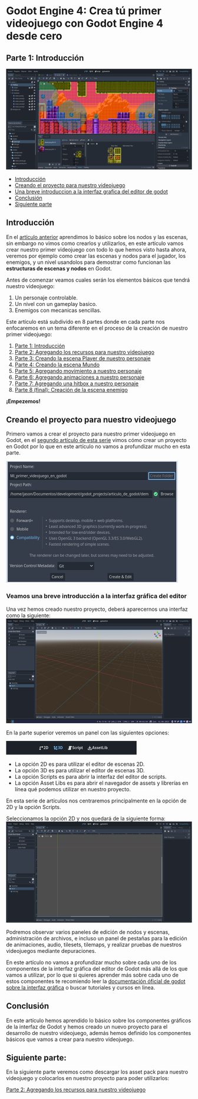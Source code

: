 # Godot Engine 4: Crea tú primer videojuego con Godot Engine 4 desde cero
## Parte 1: Introducción

![game_demostration_1](resources/game_demostration_1.png)

- [Introducción](#introducción)
- [Creando el proyecto para nuestro videojuego](#creando-el-proyecto-para-nuestro-videojuego)
- [Una breve introduccion a la interfaz grafica del editor de godot](#veamos-una-breve-introduccion-a-la-interfaz-grafica-del-editor)
- [Conclusión](#conclusión)
- [Siguiente parte](#siguiente-parte)

## Introducción
En el [artículo anterior](articulo_3_nodos_y_escenas.md) aprendimos lo básico sobre los nodos y las escenas, sin embargo no vimos como crearlos y utilizarlos, en este artículo vamos crear nuestro primer videojuego con todo lo que hemos visto hasta ahora, veremos por ejemplo como crear las escenas y nodos para el jugador, los enemigos, y un nivel usandolos para demostrar como funcionan las **estructuras de escenas y nodos** en Godot.

Antes de comenzar veamos cuales serán los elementos básicos que tendrá nuestro videojuego:

1. Un personaje controlable.
2. Un nivel con un gameplay basico.
3. Enemigos con mecanicas sencillas.

Este artículo está subdivido en 8 partes donde en cada parte nos enfocaremos en un tema diferente en el proceso de la creación de nuestro primer videojuego:

1. [Parte 1: Introducción](articulo_4_1_introduccion_creando_un_videojuego.md)
2. [Parte 2: Agregando los recursos para nuestro videojuego](articulo_4_2_descarga_asset_pack.md)
3. [Parte 3: Creando la escena Player de nuestro personaje](articulo_4_3_escena_player.md)
4. [Parte 4: Creando la escena Mundo](articulo_4_4_escena_mundo.md)
5. [Parte 5: Agregando movimiento a nuestro personaje](articulo_4_5_agregando_movimiento.md)
6. [Parte 6: Agregando animaciones a nuestro personaje](articulo_4_6_agregando_animaciones.md)
7. [Parte 7: Agregando una hitbox a nuestro personaje](articulo_4_7_agregando_hitbox.md)
8. [Parte 8 (final): Creación de la escena enemigo](articulo_4_8_escena_enemigo.md)

**¡Empezemos!**

## Creando el proyecto para nuestro videojuego
Primero vamos a crear el proyecto para nuestro primer videojuego en Godot, en el [segundo artículo de esta serie](articulo_2_introduccion_a_godot.md#creando-un-nuevo-proyecto-en-godot) vimos cómo crear un proyecto en Godot por lo que en este artículo no vamos a profundizar mucho en esta parte.

![project_creation_popup](resources/project_creation_popup.png)

### Veamos una breve introducción a la interfaz gráfica del editor

Una vez hemos creado nuestro proyecto, deberá aparecernos una interfaz como la siguiente:
![godot_init_project_interface](resources/godot_init_project_interface.png)

En la parte superior veremos un panel con las siguientes opciones: 

![top_options_panel](resources/top_options_panel.png)
* La opción 2D es para utilizar el editor de escenas 2D.
* La opción 3D es para utilizar el editor de escenas 3D.
* La opción Scripts es para abrir la interfaz del editor de scripts.
* La opción Asset Libs es para abrir el navegador de assets y librerías en línea qué podemos utilizar en nuestro proyecto.

En esta serie de artículos nos centraremos principalmente en la opción de 2D y la opción Scripts.

Seleccionamos la opción 2D y nos quedará de la siguiente forma:
![top_option_2d_selected](resources/top_option_2d_selected.png)

Podremos observar varios paneles de edición de nodos y escenas, administración de archivos, e incluso un panel de pestañas para la edición de animaciones, audio, tilesets, tilemaps, y realizar pruebas de nuestros videojuegos mediante depuraciones.

En este artículo no vamos a profundizar mucho sobre cada uno de los componentes de la interfaz gráfica del editor de Godot más allá de los que vamos a utilizar, por lo que si quieres aprender más sobre cada uno de estos componentes te recomiendo leer la [documentación óficial de godot sobre la interfaz gráfica](https://docs.godotengine.org/es/stable/getting_started/introduction/first_look_at_the_editor.html) o buscar tutoriales y cursos en linea.

## Conclusión
En este artículo hemos aprendido lo básico sobre los componentes gráficos de la interfaz de Godot y hemos creado un nuevo proyecto para el desarrollo de nuestro videojuego, además hemos definido los componentes básicos que vamos a crear para nuestro videojuego.

## Siguiente parte:
En la siguiente parte veremos como descargar los asset pack para nuestro videojuego y colocarlos en nuestro proyecto para poder utilizarlos:

[Parte 2: Agregando los recursos para nuestro videojuego](articulo_4_2_descarga_asset_pack.md)
